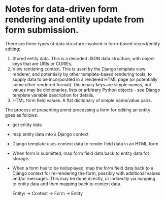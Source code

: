 # Notes for data-driven form rendering and entity update from form submission.

There are three types of data structure involved in form-based record/entity editing:

1. Stored entity data.  This is a decoded JSON data structure, with object keys that are URIs or CURIEs.
2. View rendering context.  This is used by the Django template view renderer, and potentially by other template-based rendering tools, to supply data to be incorporated in a rendered HTML page (or potentially some other rendered format).  Dictionary keys are simple names, but values may be dictionaries, lists or arbitrary Python objects - see Django template variable description for details.
3. HTML form field values.  A flat dictionary of simple name/value pairs.

The process of presenting amnd processing a form for editing an entity goes as follows:
* get entity data
* map entity data into a Django context
* Django template uses context data to render field data in an HTML form
* When form is submitted, map form field data back to entity data fot storage.
* When a form has to be redisplayed, map the form field data back to a Django context for re-rendering the form, possibly with additional values and/or messages.  This may be done directly, or indirectly via mapping to entity data and then mapping back to context data.


    Entity/<other>      -> Context -> Form -> Entity

    <title>             -> title            -> title           
    <coll_id>           -> coll_id          -> coll_id         
    <type_id>           -> type_id          -> type_id         
    <action>            -> action           -> action          
    <continuation_uri>  -> continuation_uri -> continuation_uri

    annal:id            -> entity_id        -> entity_id     
    annal:type          -> entity_type      -> entity_type   
    rdfs:label          -> entity_label     -> entity_label  
    rdfs:comment        -> entity_comment   -> entity_comment
    annal:id            -> orig_id          -> orig_id       
    annal:type          -> orig_type        -> orig_type     

Fields in a view description are processed as described below.
Keys `entity_id` and `entity_type` are special cases, as they are used to form the name of a saved entity and, as such, are recognized specially by the form rendering and response handling code.  Other keys are treated without interpretation. (?)

The examples that follow are for (simplified) display and editing of a record view description.  As such, they are somewhat confusingly self-referential as the data partially describes its own rendering.


# Entity

This is raw stored data.

    { "@id":                "annal:display/RecordView_view"
    , "annal:id":           "RecordView_view"
    , "annal:type":         "annal:Record_view"
    , "annal:record_type":  "annal:RecordView"
    , "rdfs:label":         "View description for record view description"
    , "rdfs:comment":       "This resource describes the form that is used when displaying and/or editing a record view description"
    , "annal:view_fields":
      [ { "annal:field_id":         "View_id"
        , "annal:field_placement":  "small:0,12;medium:0,6"
        }
      , { "annal:field_id":         "View_label"
        , "annal:field_placement":  "small:0,12"
        }
      , { "annal:field_id":         "View_comment"
        , "annal:field_placement":  "small:0,12"
        }
      , { "annal:repeat_id":            "View_fields"
        , "annal:repeat_label":         "Record fields"
        , "annal:repeat_btn_label":     "field"
        , "annal:repeat_for_values":    "annal:view_fields"
        // If repeated values refer to an entity from which values are accessed, give type and field with id
        // These are used to create bound field values in the generated context structure
        , "annal:repeat_entity_type":   "_field"
        , "annal:repeat_entity_id":     "annal:field_id"
        , "annal:repeat":
          [ { "annal:field_id":             "Field_id"
            , "annal:field_placement":      "small:0,12; medium:0,6"
            }
          , { "annal:field_id":             "Field_placement"
            , "annal:field_placement":      "small:0,12; medium:6,6"
            }
          ]
        }
      ]
    }


# Context

The context is created by combining stored data with a view description.  Some context values are evaluated on the fly from combinations of entities and view/field descriptions, etc.  The mapping classes take care of these constructions.


    "title":                <title>
    "coll_id":              <coll_id>
    "type_id":              <type_id>
    "view_id":              <view_id>
    "action":               <action>
    "continuation_uri":     <continuation_uri>

    "entity_id":            "RecordView_view"
    "entity_uri":           "annal:display/RecordView_view"
    "entity_type":          "annal:RecordView"
    "entity_label":         "View description for record view description"
    "entity_comment":       "This resource describes the form ..."
    "orig_id":              "RecordView_view"
    "orig_type":            "annal:RecordView"

    "fields":
        0:  FieldValueMap(
              c="fields", 
              f=FieldDescription(
                  { "annal:field_id":        "View_id"
                  , "annal:field_placement": "small:0,12; medium:0,6"
                  })
              )
        1:  FieldValueMap(
              c="fields", 
              f=FieldDescription(
                  { "annal:field_id":        "View_label"
                  , "annal:field_placement": "small:0,12"
                  })
              )
        2:  FieldValueMap(
              c="fields", 
              f=FieldDescription(
                  { "annal:field_id":        "View_comment"
                  , "annal:field_placement": "small:0,12"
                  })
              )
        3:  RepeatValuesMap(
              c="repeat",
              e="annal:view_fields",    // repeat for values of entity field
              f=EntityFieldMap(
                  type="_field",
                  id_field="field_id",
                  fields=(
                      [ FieldDescription(
                          { "annal:field_id":        "Field_id"
                          , "annal:field_placement": "small:0,12; medium:0,6"
                          })
                      , FieldDescription(
                          { "annal:field_id":        "Field_placement"
                          , "annal:field_placement": "small:0,12; medium:6,6"
                          })
                      ])
                  ),
              r=RepeatDescription(
                  { 'annal:repeat_id':        "View_fields"     // ID for this repeat group
                  , 'annal:repeat_label':     "Record fields"   // Label for this repeat group
                  , 'annal:repeat_btn_label': "field"           // Button label for add/remove buttons
                  })
              )


# Form data

Note this is a flat identifier space, so repetition must be converted to generated identifiers.  Form data is generated through the view template.  Sufficient information must be provided to allow for reconstruction of the stored entity value when a form response is posted.  Each top-level field is assumed to have a unique name.

    # Information from hidden fields
    "orig_id":              "RecordView_view"
    "orig_type":            "annal:RecordView"
    "view_id":              <view_id>
    "action":               <action>
    "continuation_uri":     <continuation_uri>

    # Generated from field descriptions
    "View_id":              ...
    "View_label":           ...
    "View_comment":         ...

    # Generated from repeat field group description
    "repeat_View_fields__Field_id":         ... value for "Field_id"
    "repeat_View_fields__Field_placement":  ... value for "Field_placement"


# Required to implement

* `FieldDescription` - object describing a field, and methods to perform manipulations.
  (part done in entityeditbase.get_field_context)
  - Done.
* `RepeatDescription` - object describing a repeated values group, and methods to perform manipulations.
  (part done in entityeditbase.get_repeat_context; maybe to be subsumed by RepeatValuesMap?)
* `SimpleValueMap` - a direct mapping between an entity field, a context field and a form field.
* `FieldValueMap` - an indirect mapping between an entity field, a context field and a form field, controlled by field description data (cf. FieldDescription)  Implemented, but update to use FieldDescription values.
* `EntityFieldMap` - try to replace existing ad-hoc logic for dealing with field mapping.  
  Compared with GroupRepeatMap, the entity selection is explicit.
  This could be suitable to replace GroupRepeatMap.
* `RepeatValuesMap` - this describes a group of repeated fields.

The value map objects are constructed to take account of a particular view description, and all support the following methods:

* `map_entity_to_context(context, entity_values, extras={})` - maps entity values, usually augmented by entity-independent "extras" values, adding the resulting values to the supplied `context` dictionary.  The form of expected entity_values may be constrained by the particular value mapping class used.
* `map_form_to_entity(values, form_data)` - maps form data to entity value fields, which are added to or replaced in the supplied `values` dictionary.
* `map_form_to_context(values, form_data, extras={})`



